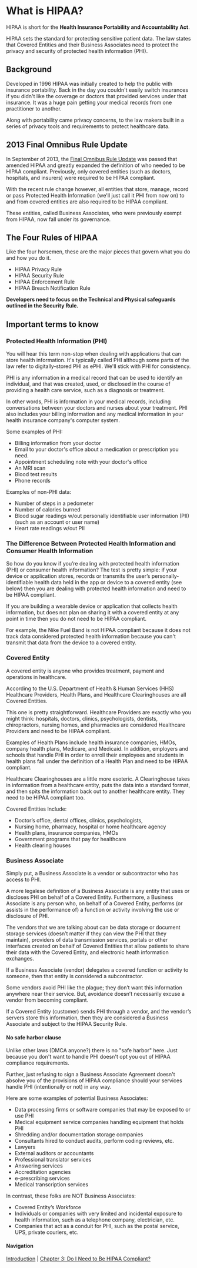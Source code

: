 # What is HIPAA?

HIPAA is short for the **Health Insurance Portability and Accountability Act**.

HIPAA sets the standard for protecting sensitive patient data. The law states that Covered Entities and their Business Associates need to protect the privacy and security of protected health information (PHI).

## Background
 
Developed in 1996 HIPAA was initially created to help the public with insurance portability. Back in the day you couldn't easily switch insurances if you didn't like the coverage or doctors that provided services under that insurance. It was a huge pain getting your medical records from one practitioner to another.

Along with portability came privacy concerns, to the law makers built in a series of privacy tools and requirements to protect healthcare data.

## 2013 Final Omnibus Rule Update 
In September of 2013, the [Final Omnibus Rule Update](http://en.wikipedia.org/wiki/Health_Insurance_Portability_and_Accountability_Act#cite_note-33) was passed that amended HIPAA and greatly expanded the definition of who needed to be HIPAA compliant. Previously, only covered entities (such as doctors, hospitals, and insurers) were required to be HIPAA compliant. 

With the recent rule change however, all entities that store, manage, record or pass Protected Health Information (we'll just call it PHI from now on) to and from covered entities are also required to be HIPAA compliant. 

These entities, called Business Associates, who were previously exempt from HIPAA, now fall under its governance.

## The Four Rules of HIPAA

Like the four horsemen, these are the major pieces that govern what you do and how you do it.

+ HIPAA Privacy Rule
+ HIPAA Security Rule
+ HIPAA Enforcement Rule
+ HIPAA Breach Notification Rule


**Developers need to focus on the Technical and Physical safeguards outlined in the Security Rule.**

## Important terms to know

### Protected Health Information (PHI)

You will hear this term non-stop when dealing with applications that can store health information. It's typically called PHI although some parts of the law refer to digitally-stored PHI as ePHI. We'll stick with PHI for consistency. 

PHI is any information in a medical record that can be used to identify an individual, and that was created, used, or disclosed in the course of providing a health care service, such as a diagnosis or treatment. 

In other words, PHI is information in your medical records, including conversations between your doctors and nurses about your treatment. PHI also includes your billing information and any medical information in your health insurance company's computer system.

Some examples of PHI:

+ Billing information from your doctor
+ Email to your doctor's office about a medication or prescription you need.
+ Appointment scheduling note with your doctor's office
+ An MRI scan
+ Blood test results
+ Phone records

Examples of non-PHI data:

+ Number of steps in a pedometer
+ Number of calories burned
+ Blood sugar readings w/out personally identifiable user information (PII) (such as an account or user name)
+ Heart rate readings w/out PII

### The Difference Between Protected Health Information and Consumer Health Information

So how do you know if you’re dealing with protected health information (PHI) or consumer health information? The test is pretty simple: if your device or application stores, records or transmits the user’s personally-identifiable health data held in the app or device to a covered entity (see below) then you are dealing with protected health information and need to be HIPAA compliant.

If you are building a wearable device or application that collects health information, but does not plan on sharing it with a covered entity at any point in time then you do not need to be HIPAA compliant. 

For example, the Nike Fuel Band is not HIPAA compliant because it does not track data considered protected health information because you can't transmit that data from the device to a covered entity. 

### Covered Entity

A covered entity is anyone who provides treatment, payment and operations in healthcare. 

According to the U.S. Department of Health & Human Services (HHS) Healthcare Providers, Health Plans, and Healthcare Clearinghouses are all Covered Entities. 

This one is pretty straightforward. Healthcare Providers are exactly who you might think: hospitals, doctors, clinics, psychologists, dentists, chiropractors, nursing homes, and pharmacies are considered Healthcare Providers and need to be HIPAA compliant.

Examples of Health Plans include health insurance companies, HMOs, company health plans, Medicare, and Medicaid. In addition, employers and schools that handle PHI in order to enroll their employees and students in health plans fall under the definition of a Health Plan and need to be HIPAA compliant.

Healthcare Clearinghouses are a little more esoteric. A Clearinghouse takes in information from a healthcare entity, puts the data into a standard format, and then spits the information back out to another healthcare entity. They need to be HIPAA compliant too.

Covered Entities Include: 

+ Doctor’s office, dental offices, clinics, psychologists, 
+ Nursing home, pharmacy, hospital or home healthcare agency
+ Health plans, insurance companies, HMOs
+ Government programs that pay for healthcare
+ Health clearing houses

### Business Associate

Simply put, a Business Associate is a vendor or subcontractor who has access to PHI.

A more legalese definition of a Business Associate is any entity that uses or discloses PHI on behalf of a Covered Entity. Furthermore, a Business Associate is any person who, on behalf of a Covered Entity, performs (or assists in the performance of) a function or activity involving the use or disclosure of PHI.

The vendors that we are talking about can be data storage or document storage services (doesn’t matter if they can view the PHI that they maintain), providers of data transmission services, portals or other interfaces created on behalf of Covered Entities that allow patients to share their data with the Covered Entity, and electronic heath information exchanges.

If a Business Associate (vendor) delegates a covered function or activity to someone, then that entity is considered a subcontractor.

Some vendors avoid PHI like the plague; they don’t want this information anywhere near their service. But, avoidance doesn’t necessarily excuse a vendor from becoming compliant. 

If a Covered Entity (customer) sends PHI through a vendor, and the vendor’s servers store this information, then they are considered a Business Associate and subject to the HIPAA Security Rule. 

#### No safe harbor clause

Unlike other laws (DMCA anyone?) there is no "safe harbor" here. Just because you don't want to handle PHI doesn't opt you out of HIPAA compliance requirements. 

Further, just refusing to sign a Business Associate Agreement doesn't absolve you of the provisions of HIPAA compliance should your services handle PHI (intentionally or not) in any way. 

Here are some examples of potential Business Associates:

+ Data processing firms or software companies that may be exposed to or use PHI
+ Medical equipment service companies handling equipment that holds PHI
+ Shredding and/or documentation storage companies
+ Consultants hired to conduct audits, perform coding reviews, etc.
+ Lawyers
+ External auditors or accountants
+ Professional translator services
+ Answering services
+ Accreditation agencies
+ e-prescribing services
+ Medical transcription services

In contrast, these folks are NOT Business Associates:

+ Covered Entity’s Workforce
+ Individuals or companies with very limited and incidental exposure to health information, such as a telephone company, electrician, etc.
+ Companies that act as a conduit for PHI, such as the postal service, UPS, private couriers, etc.

#### Navigation

[Introduction](https://github.com/truevault/hipaa-compliance-developers-guide/blob/master/01%20Introduction.md) | [Chapter 3: Do I Need to Be HIPAA Compliant?](https://github.com/truevault/hipaa-compliance-developers-guide/blob/master/03%20Do%20I%20Need%20to%20Be%20HIPAA%20Compliant%3F.md)